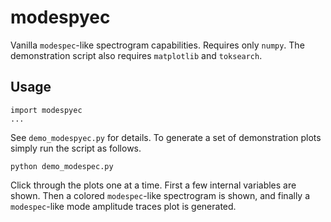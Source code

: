 # modespyec

Vanilla `modespec`-like spectrogram capabilities. Requires only `numpy`. The demonstration script also requires `matplotlib` and `toksearch`.

## Usage
```
import modespyec
...
```

See `demo_modespyec.py` for details. To generate a set of demonstration plots simply run the script as follows.
```
python demo_modespec.py
```
Click through the plots one at a time. First a few internal variables are shown. Then a colored `modespec`-like spectrogram is shown, and finally a `modespec`-like mode amplitude traces plot is generated.
